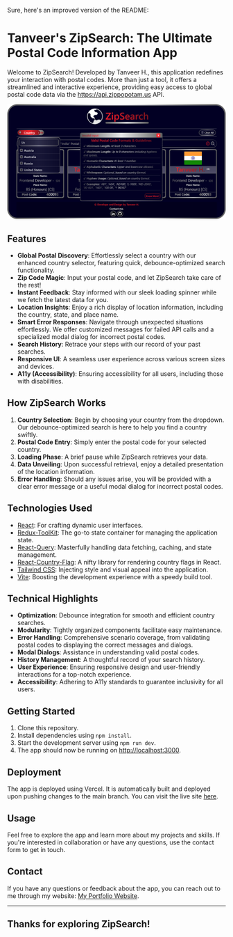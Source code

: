 Sure, here's an improved version of the README:

# Tanveer's ZipSearch: The Ultimate Postal Code Information App

Welcome to ZipSearch! Developed by Tanveer H., this application redefines your interaction with postal codes. More than just a tool, it offers a streamlined and interactive experience, providing easy access to global postal code data via the https://api.zippopotam.us API.

![Home Screen or OpenGraph Image](./public/opengraph-image.png)

## Features

- **Global Postal Discovery**: Effortlessly select a country with our enhanced country selector, featuring quick, debounce-optimized search functionality.
- **Zip Code Magic**: Input your postal code, and let ZipSearch take care of the rest!
- **Instant Feedback**: Stay informed with our sleek loading spinner while we fetch the latest data for you.
- **Location Insights**: Enjoy a rich display of location information, including the country, state, and place name.
- **Smart Error Responses**: Navigate through unexpected situations effortlessly. We offer customized messages for failed API calls and a specialized modal dialog for incorrect postal codes.
- **Search History**: Retrace your steps with our record of your past searches.
- **Responsive UI**: A seamless user experience across various screen sizes and devices.
- **A11y (Accessibility)**: Ensuring accessibility for all users, including those with disabilities.

## How ZipSearch Works

1. **Country Selection**: Begin by choosing your country from the dropdown. Our debounce-optimized search is here to help you find a country swiftly.
2. **Postal Code Entry**: Simply enter the postal code for your selected country.
3. **Loading Phase**: A brief pause while ZipSearch retrieves your data.
4. **Data Unveiling**: Upon successful retrieval, enjoy a detailed presentation of the location information.
5. **Error Handling**: Should any issues arise, you will be provided with a clear error message or a useful modal dialog for incorrect postal codes.

## Technologies Used

- [React](https://reactjs.org/): For crafting dynamic user interfaces.
- [Redux-ToolKit](https://redux-toolkit.js.org/): The go-to state container for managing the application state.
- [React-Query](https://react-query.tanstack.com/): Masterfully handling data fetching, caching, and state management.
- [React-Country-Flag](https://www.npmjs.com/package/react-country-flag): A nifty library for rendering country flags in React.
- [Tailwind CSS](https://tailwindcss.com/): Injecting style and visual appeal into the application.
- [Vite](https://vitejs.dev/): Boosting the development experience with a speedy build tool.

## Technical Highlights

- **Optimization**: Debounce integration for smooth and efficient country searches.
- **Modularity**: Tightly organized components facilitate easy maintenance.
- **Error Handling**: Comprehensive scenario coverage, from validating postal codes to displaying the correct messages and dialogs.
- **Modal Dialogs**: Assistance in understanding valid postal codes.
- **History Management**: A thoughtful record of your search history.
- **User Experience**: Ensuring responsive design and user-friendly interactions for a top-notch experience.
- **Accessibility**: Adhering to A11y standards to guarantee inclusivity for all users.

## Getting Started

1. Clone this repository.
2. Install dependencies using `npm install`.
3. Start the development server using `npm run dev`.
4. The app should now be running on [http://localhost:3000](http://localhost:3000).


## Deployment

The app is deployed using Vercel. It is automatically built and deployed upon pushing changes to the main branch. You can visit the live site [here](https://tanveer-zipsearch.vercel.app).

## Usage

Feel free to explore the app and learn more about my projects and skills. If you're interested in collaboration or have any questions, use the contact form to get in touch.

## Contact

If you have any questions or feedback about the app, you can reach out to me through my website: [My Portfolio Website](https://tanveer-portfolio.vercel.app/en-US).

---
**Thanks for exploring ZipSearch!**
---